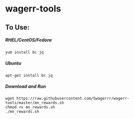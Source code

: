 # wagerr-tools

## To Use: ##

##### RHEL/CentOS/Fedora #####
```
yum install bc jq
```
##### Ubuntu #####
```
apt-get install bc jq
```

##### Download and Run #####
```
wget https://raw.githubusercontent.com/Swagerrr/wagerr-tools/master/mn_rewards.sh
chmod +x mn_rewards.sh
./mn_rewards.sh
```
